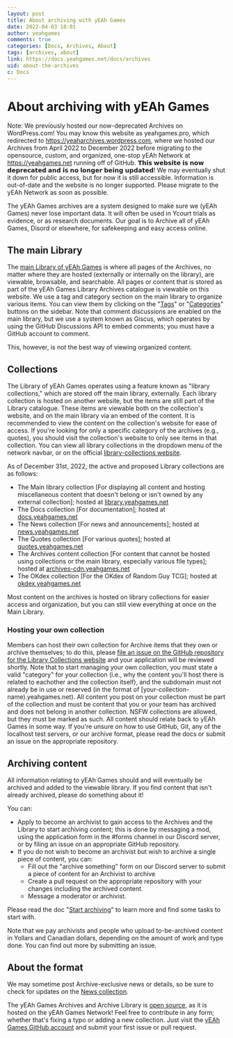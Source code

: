 ```yaml
---
layout: post
title: About archiving with yEAh Games
date: 2022-04-03 18:01
author: yeahgames
comments: true
categories: [Docs, Archives, About]
tags: [archives, about]
link: https://docs.yeahgames.net/docs/archives
uid: about-the-archives
c: Docs
---
```


# About archiving with yEAh Games

Note: We previously hosted our now-deprecated Archives on WordPress.com! You may know this website as yeahgames.pro, which redirected to https://yeaharchives.wordpress.com, where we hosted our Archives from April 2022 to December 2022 before migrating to the opensource, custom, and organized, one-stop yEAh Network at https://yeahgames.net running off of GitHub. 𝗧𝗵𝗶𝘀 𝘄𝗲𝗯𝘀𝗶𝘁𝗲 𝗶𝘀 𝗻𝗼𝘄 𝗱𝗲𝗽𝗿𝗲𝗰𝗮𝘁𝗲𝗱 𝗮𝗻𝗱 𝗶𝘀 𝗻𝗼 𝗹𝗼𝗻𝗴𝗲𝗿 𝗯𝗲𝗶𝗻𝗴 𝘂𝗽𝗱𝗮𝘁𝗲𝗱! We may eventually shut it down for public access, but for now it is still accessible. Information is out-of-date and the website is no longer supported. Please migrate to the yEAh Network as soon as possible.

<!-- wp:paragraph -->The yEAh Games archives are a system designed to make sure we (yEAh Games) never lose important data. It will often be used in Ycourt trials as evidence, or as research documents. Our goal is to Archive all of yEAh Games, Disord or elsewhere, for safekeeping and easy access online.
<!-- /wp:paragraph -->

## The main Library

<!-- wp:paragraph -->
The [main Library of yEAh Games](https://library.yeahgames.net) is where all pages of the Archives, no matter where they are hosted (externally or internally on the library), are viewable, browsable, and searchable. All pages or content that is stored as part of the yEAh Games Library Archives catalogue is viewable on this website. We use a tag and category section on the main library to organize various items. You can view them by clicking on the "[Tags](https://library.yeahgames.net/tags)" or "[Categories](https://library.yeahgames.net/categories)" buttons on the sidebar. Note that comment discussions are enabled on the main library, but we use a system known as Giscus, which operates by using the GitHub Discussions API to embed comments; you must have a GitHub account to comment. 

This, however, is not the best way of viewing organized content. 

## Collections

The Library of yEAh Games operates using a feature known as "library collections," which are stored off the main library, externally. Each library collection is hosted on another website, but the items are still part of the Library catalogue. These items are viewable both on the collection's website, and on the main library via an embed of the content. It is recommended to view the content on the collection's website for ease of access. If you're looking for only a specific category of the archives (e.g., quotes), you should visit the collection's website to only see items in that collection. You can view all library collections in the dropdown menu of the network navbar, or on the official [library-collections website](https://library-collections.yeahgames.net).

As of December 31st, 2022, the active and proposed Library collections are as follows:
- The Main library collection [For displaying all content and hosting miscellaneous content that doesn't belong or isn't owned by any external collection]; hosted at [library.yeahgames.net](https://library.yeahgames.net)
- The Docs collection [For documentation]; hosted at [docs.yeahgames.net](https://docs.yeahgames.net)
- The News collection [For news and announcements]; hosted at [news.yeahgames.net](https://news.yeahgames.net)
- The Quotes collection [For various quotes]; hosted at [quotes.yeahgames.net](https://quotes.yeahgames.net)
- The Archives content collection [For content that cannot be hosted using collections or the main library, especially various file types]; hosted at [archives-cdn.yeahgames.net](https://archives-cdn.yeahgames.net)
- The OKdex collection [For the OKdex of Random Guy TCG]; hosted at [okdex.yeahgames.net](https://okdex.yeahgames.net)

Most content on the archives is hosted on library collections for easier access and organization, but you can still view everything at once on the Main Library. 
### Hosting your own collection
Members can host their own collection for Archive items that they own or archive themselves; to do this, please [file an issue on the GitHub repository for the Library Collections website](https://github.com/yEAh-Games/library-collections/issues) and your application will be reviewed shortly. Note that to start managing your own collection, you must state a valid "category" for your collection (i.e., why the content you'll host there is related to eachother and the collection itself), and the subdomain must not already be in use or reserved (in the format of [your-collection-name).yeahgames.net). All content you post on your collection must be part of the collection and must be content that you or your team has archived and does not belong in another collection. NSFW collections are allowed, but they must be marked as such. All content should relate back to yEAh Games in some way. If you're unsure on how to use GitHub, Git, any of the localhost test servers, or our archive format, please read the docs or submit an issue on the appropriate repository.

## Archiving content

All information relating to yEAh Games should and will eventually be archived and added to the viewable library. If you find content that isn't already archived, please do something about it!

You can:
- Apply to become an archivist to gain access to the Archives and the Library to start archiving content; this is done by messaging a mod, using the application form in the #forms channel in our Discord server, or by filing an issue on an appropriate GitHub repository.
- If you do not wish to become an archivist but wish to archive a single piece of content, you can:
	+ Fill out the "archive something" form on our Discord server to submit a piece of content for an Archivist to archive
	+ Create a pull request on the appropriate repository with your changes including the archived content.
	+ Message a moderator or archivist.

Please read the doc "[Start archiving](https://docs.yeahgames.net/docs/archives/start)" to learn more and find some tasks to start with. 

Note that we pay archivists and people who upload to-be-archived content in Yollars and Canadian dollars, depending on the amount of work and type done. You can find out more by submitting an issue.

## About the format

We may sometime post Archive-exclusive news or details, so be sure to check for updates on the [News collection](https://news.yeahgames.net). 

The yEAh Games Archives and Archive Library is [open source](https://open-source.guide), as it is hosted on the yEAh Games Network! Feel free to contribute in any form; whether that's fixing a typo or adding a new collection. Just visit the [yEAh Games GitHub account](https://github.com/yeah-games) and submit your first issue or pull request.

